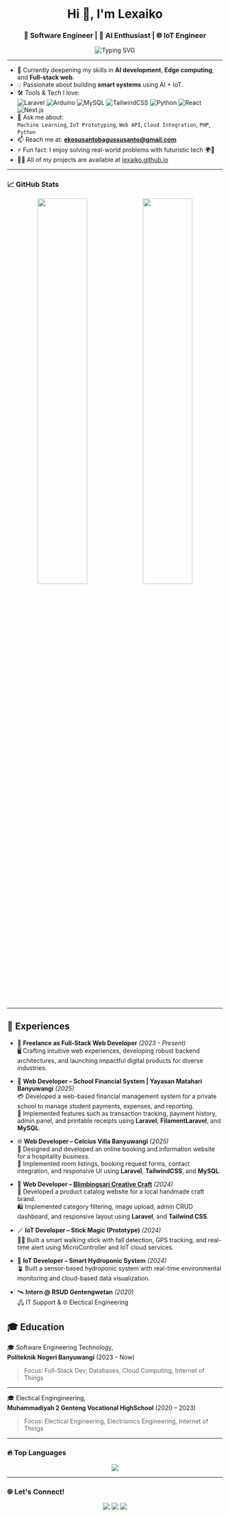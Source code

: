 <h1 align="center">Hi 👋, I'm Lexaiko</h1>
<h3 align="center">🚀 Software Engineer | 🤖 AI Enthusiast | 🌐 IoT Engineer</h3>

<p align="center">
  <img src="https://readme-typing-svg.herokuapp.com?font=Fira+Code&size=20&pause=1000&color=00F7FF&center=true&vCenter=true&width=440&lines=Welcome+to+my+GitHub+Profile!;I+love+coding+smart+solutions.;AI+%2B+IoT+%3D+Future!" alt="Typing SVG" />
</p>

---

- 🌱 Currently deepening my skills in **AI development**, **Edge computing**, and **Full-stack web**.
- 💡 Passionate about building **smart systems** using AI + IoT.
- 🛠️ Tools & Tech I love:  
  ![Laravel](https://img.shields.io/badge/-Laravel-F55247?style=flat&logo=laravel&logoColor=white)
  ![Arduino](https://img.shields.io/badge/-Arduino-00979D?style=flat&logo=arduino&logoColor=white)
  ![MySQL](https://img.shields.io/badge/-MySQL-4479A1?style=flat&logo=mysql&logoColor=white)
  ![TailwindCSS](https://img.shields.io/badge/-TailwindCSS-38B2AC?style=flat&logo=tailwind-css&logoColor=white)
  ![Python](https://img.shields.io/badge/-Python-3776AB?style=flat&logo=python&logoColor=white)
  ![React](https://img.shields.io/badge/-React-61DAFB?style=flat&logo=react&logoColor=black)
  ![Next.js](https://img.shields.io/badge/-Next.js-000000?style=flat&logo=next.js&logoColor=white)
- 💬 Ask me about:  
  `Machine Learning`, `IoT Prototyping`, `Web API`, `Cloud Integration`, `PHP`, `Python`
- 📫 Reach me at: **ekosusantobagussusanto@gmail.com**
- ⚡ Fun fact: I enjoy solving real-world problems with futuristic tech 🌍🤖
- 👨‍💻 All of my projects are available at [lexaiko.github.io](https://lexaiko.github.io)

---

### 📈 GitHub Stats
<p align="center">
  <img src="https://github-readme-stats.vercel.app/api?username=lexaiko&show_icons=true&theme=tokyonight" width="48%"/>
  <img src="https://git-hub-streak-stats.vercel.app/?user=lexaiko&theme=tokyonight" width="48%"/>
</p>

---

## 💼 Experiences

- 💼 **Freelance as Full-Stack Web Developer** _(2023 - Present)_  
  🖥️ Crafting intuitive web experiences, developing robust backend architectures, and launching impactful digital products for diverse industries.

- 💼 **Web Developer – School Financial System | Yayasan Matahari Banyuwangi** _(2025)_  
  💳 Developed a web-based financial management system for a private school to manage student payments, expenses, and reporting.  
  🧾 Implemented features such as transaction tracking, payment history, admin panel, and printable receipts using **Laravel**, **FilamentLaravel**, and **MySQL**.

- 🌐 **Web Developer – Celcius Villa Banyuwangi** _(2025)_  
  🏨 Designed and developed an online booking and information website for a hospitality business.  
  📆 Implemented room listings, booking request forms, contact integration, and responsive UI using **Laravel**, **TailwindCSS**, and **MySQL**.

- 🧵 **Web Developer – [Blimbingsari Creative Craft](https://bccrafts.com)** _(2024)_  
  🧶 Developed a product catalog website for a local handmade craft brand.  
  🛍️ Implemented category filtering, image upload, admin CRUD dashboard, and responsive layout using **Laravel**, and **Tailwind CSS**.

- 🪄 **IoT Developer – Stick Magic (Prototype)** _(2024)_  
  🚶‍♂️ Built a smart walking stick with fall detection, GPS tracking, and real-time alert using MicroController and IoT cloud services.

- 🌿 **IoT Developer – Smart Hydroponic System** _(2024)_  
  🪴 Built a sensor-based hydroponic system with real-time environmental monitoring and cloud-based data visualization.

- 🛰️ **Intern @ RSUD Gentengwetan** _(2020)_  
  🖧 IT Support & 🌐 Electical Engineering

## 🎓 Education

🎓 Software Engineering Technology,  
**Politeknik Negeri Banyuwangi** (2023 – Now)

> Focus: Full-Stack Dev, Databases, Cloud Computing, Internet of Things

---

🎓 Electical Engingineering,  
**Muhammadiyah 2 Genteng Vocational HighSchool** (2020 – 2023)

> Focus: Electical Engineering, Electrionics Engineering, Internet of Things

---

### 🔥 Top Languages
<p align="center">
  <img src="https://github-readme-stats.vercel.app/api/top-langs/?username=lexaiko&layout=compact&theme=radical" />
</p>

---

### 🌐 Let's Connect!
<p align="center">
  <a href="https://linkedin.com/in/eko-bagus-susanto" target="_blank"><img src="https://img.shields.io/badge/-LinkedIn-blue?style=flat&logo=linkedin&logoColor=white"/></a>
  <a href="mailto:ekosusantobagussusanto@gmail.com"><img src="https://img.shields.io/badge/-Email-D14836?style=flat&logo=gmail&logoColor=white"/></a>
  <a href="https://github.com/lexaiko"><img src="https://img.shields.io/badge/-GitHub-24292E?style=flat&logo=github&logoColor=white"/></a>
</p>
